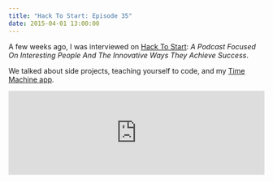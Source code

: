 ```yaml
---
title: "Hack To Start: Episode 35"
date: 2015-04-01 13:00:00
---
```


A few weeks ago, I was interviewed on [Hack To Start](http://hacktostart.com/tom-meagher/ "Hack To Start Ep. 35 - Tom Meagher"): *A Podcast Focused On Interesting People And The Innovative Ways They Achieve Success*.

We talked about side projects, teaching yourself to code, and my [Time Machine app](https://itunes.apple.com/us/app/time-machine-re-discover-best/id956311358/ "Time Machine").

<iframe width="100%" height="166" scrolling="no" frameborder="no" src="https://w.soundcloud.com/player/?url=https%3A//api.soundcloud.com/tracks/194860684&color=ff5500"></iframe>